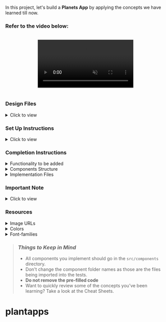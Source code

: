 In this project, let's build a **Planets App** by applying the concepts we have learned till now.

### Refer to the video below:

<br/>
<div style="text-align: center;">
  <video style="max-width:70%;box-shadow:0 2.8px 2.2px rgba(0, 0, 0, 0.12);outline:none;" loop="true" autoplay="autoplay" controls="controls" muted>
    <source src="https://assets.ccbp.in/frontend/content/react-js/planets-app-output.mp4" type="video/mp4">
  </video>
</div>
<br/>

### Design Files

<details>
<summary>Click to view</summary>

- [Medium (Size >= 768px), Large (Size >= 992px) and Extra Large (Size >= 1200px)](https://assets.ccbp.in/frontend/content/react-js/planets-app-lg-output.png)

</details>

### Set Up Instructions

<details>
<summary>Click to view</summary>

- Download dependencies by running `npm install`
- Start up the app using `npm start`
</details>

### Completion Instructions

<details>
<summary>Functionality to be added</summary>
<br/>

The app must have the following functionalities

- `planetsList` should be displayed using **React Slick**
- The `PlanetsSlider` component receives the `planetsList` as a prop. It consists of a list of planet objects with the following properties in each planet object

  |     Key     | Data Type |
  | :---------: | :-------: |
  |     id      |  String   |
  |    name     |  String   |
  |  imageUrl   |  String   |
  | description |  String   |

- When the next button is clicked on the page, the next planet details in the `planetsList` should be displayed
- When the previous button is clicked on the page, the previous planet details in the `planetsList` should be displayed

<br/>
<div style="text-align: center;">
    <img src="https://assets.ccbp.in/frontend/content/react-js/planets-app-keys-breakdown.png" alt="planets keys breakdown" style="max-width:100%;box-shadow:0 2.8px 2.2px rgba(0, 0, 0, 0.12)">
</div>
<br/>

</details>

<details>
<summary>Components Structure</summary>

<br/>
<div style="text-align: center;">
    <img src="https://assets.ccbp.in/frontend/content/react-js/planets-app-component-structure-breakdown.png" alt="component structure breakdown" style="max-width:100%;box-shadow:0 2.8px 2.2px rgba(0, 0, 0, 0.12)">
</div>
<br/>

</details>

<details>
<summary>Implementation Files</summary>
<br/>

Use these files to complete the implementation:

- `src/components/PlanetsSlider/index.js`
- `src/components/PlanetsSlider/index.css`
- `src/components/PlanetItem/index.js`
- `src/components/PlanetItem/index.css`
</details>

### Important Note

<details>
<summary>Click to view</summary>

<br/>

- To build this project, take a look at the <a href='https://learning.ccbp.in/frontend-development/course?c_id=2f4192f7-7495-49ca-a6ce-6b74005e25f1&s_id=c1dc8b6e-864b-4417-9767-471b9e745405&t_id=416f0cab-8425-413b-9157-c7b4d4ae4467' target="_blank">React Slick</a> reading material

**The following instructions are required for the tests to pass**

- The planets should have the alt as the value of the key `name` from planet objects in the `planetsList`
- The app should consist of an HTML container element with `data-testid` as `planets`

</details>

### Resources

<details>
<summary>Image URLs</summary>

- [https://assets.ccbp.in/frontend/react-js/planets-app/planets-bg-img.png](https://assets.ccbp.in/frontend/react-js/planets-app/planets-bg-img.png) planets background image

</details>

<details>
<summary>Colors</summary>

<br/>

<div style="background-color: #f8fafc; width: 150px; padding: 10px; color: black">Hex: #f8fafc</div>
<div style="background-color: #f1f5f9; width: 150px; padding: 10px; color: black">Hex: #f1f5f9</div>
<div style="background-color: #05acff; width: 150px; padding: 10px; color: black">Hex: #05acff</div>

</details>

<details>
<summary>Font-families</summary>

- Roboto

</details>

> ### _Things to Keep in Mind_
>
> - All components you implement should go in the `src/components` directory.
> - Don't change the component folder names as those are the files being imported into the tests.
> - **Do not remove the pre-filled code**
> - Want to quickly review some of the concepts you’ve been learning? Take a look at the Cheat Sheets.
# plantapps
